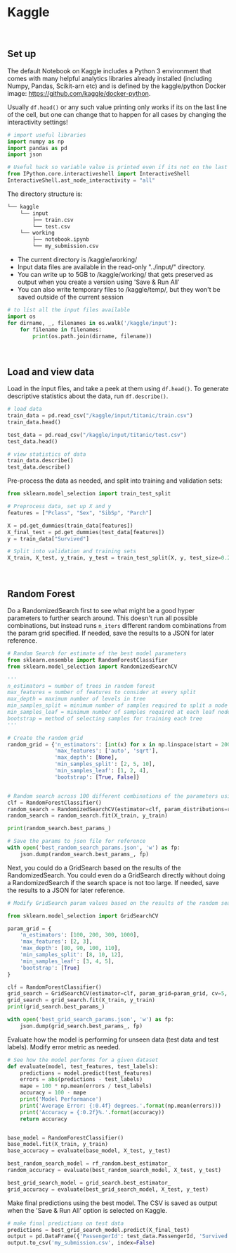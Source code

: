 # Kaggle



&nbsp;
## Set up
The default Notebook on Kaggle includes a Python 3 environment that comes with many helpful analytics libraries already installed (including Numpy, Pandas, Scikit-arn etc) and is defined by the kaggle/python Docker image: https://github.com/kaggle/docker-python.

Usually ```df.head()``` or any such value printing only works if its on the last line of the cell, but one can change that to happen for all cases by changing the  interactivity settings!

```python
# import useful libraries
import numpy as np
import pandas as pd
import json

# Useful hack so variable value is printed even if its not on the last line of the cell
from IPython.core.interactiveshell import InteractiveShell
InteractiveShell.ast_node_interactivity = "all"
```


The directory structure is:
```bash
└── kaggle
    └── input
        ├── train.csv
        └── test.csv
    └── working
        ├── notebook.ipynb
        └── my_submission.csv
```
* The current directory is /kaggle/working/
* Input data files are available in the read-only "../input/" directory.
* You can write up to 5GB to /kaggle/working/ that gets preserved as output when you create a version using 'Save & Run All'
* You can also write temporary files to /kaggle/temp/, but they won't be saved outside of the current session
 
```python
# to list all the input files available
import os
for dirname, _, filenames in os.walk('/kaggle/input'):
    for filename in filenames:
        print(os.path.join(dirname, filename))
```



&nbsp;
## Load and view data
Load in the input files, and take a peek at them using ```df.head()```. To generate descriptive statistics about the data, run  ```df.describe()```.
```python
# load data
train_data = pd.read_csv("/kaggle/input/titanic/train.csv")
train_data.head()

test_data = pd.read_csv("/kaggle/input/titanic/test.csv")
test_data.head()

# view statistics of data
train_data.describe()
test_data.describe()
```


Pre-process the data as needed, and split into training and validation sets:
```python
from sklearn.model_selection import train_test_split

# Preprocess data, set up X and y
features = ["Pclass", "Sex", "SibSp", "Parch"]

X = pd.get_dummies(train_data[features])
X_final_test = pd.get_dummies(test_data[features])
y = train_data["Survived"]

# Split into validation and training sets
X_train, X_test, y_train, y_test = train_test_split(X, y, test_size=0.2, random_state=0)
```



&nbsp;
## Random Forest
Do a RandomizedSearch first to see what might be a good hyper parameters to further search around. This doesn't run all possible combinations, but instead runs ```n_iters``` different random combinations from the param grid specified. If needed, save the results to a JSON for later reference.
```python
# Random Search for estimate of the best model parameters
from sklearn.ensemble import RandomForestClassifier
from sklearn.model_selection import RandomizedSearchCV

'''
n_estimators = number of trees in random forest
max_features = number of features to consider at every split
max_depth = maximum number of levels in tree
min_samples_split = minimum number of samples required to split a node
min_samples_leaf = minimum number of samples required at each leaf node
bootstrap = method of selecting samples for training each tree
'''

# Create the random grid
random_grid = {'n_estimators': [int(x) for x in np.linspace(start = 200, stop = 2000, num = 10)], 
               'max_features': ['auto', 'sqrt'], 
               'max_depth': [None],  
               'min_samples_split': [2, 5, 10],
               'min_samples_leaf': [1, 2, 4],
               'bootstrap': [True, False]}


# Random search across 100 different combinations of the parameters using 5 fold CV 5 and all available cores
clf = RandomForestClassifier()
random_search = RandomizedSearchCV(estimator=clf, param_distributions=random_grid, n_iter=100, cv=5, random_state=0, n_jobs = -1, scoring=None)
random_search = random_search.fit(X_train, y_train)

print(random_search.best_params_)

# Save the params to json file for reference
with open('best_random_search_params.json', 'w') as fp:
    json.dump(random_search.best_params_, fp)
```


Next, you could do a GridSearch based on the results of the RandomizedSearch. You could even do a GridSearch directly without doing a RandomizedSearch if the search space is not too large. If needed, save the results to a JSON for later reference.
```python
# Modify GridSearch param values based on the results of the random search 

from sklearn.model_selection import GridSearchCV

param_grid = {
    'n_estimators': [100, 200, 300, 1000],
    'max_features': [2, 3],
    'max_depth': [80, 90, 100, 110],
    'min_samples_split': [8, 10, 12],
    'min_samples_leaf': [3, 4, 5],
    'bootstrap': [True]
}

clf = RandomForestClassifier()
grid_search = GridSearchCV(estimator=clf, param_grid=param_grid, cv=5, n_jobs=-1, scoring=None)
grid_search = grid_search.fit(X_train, y_train)
print(grid_search.best_params_)

with open('best_grid_search_params.json', 'w') as fp:
    json.dump(grid_search.best_params_, fp)
```


Evaluate how the model is performing for unseen data (test data and test labels). Modify error metric as needed. 
```python
# See how the model performs for a given dataset
def evaluate(model, test_features, test_labels):
    predictions = model.predict(test_features)
    errors = abs(predictions - test_labels)
    mape = 100 * np.mean(errors / test_labels)
    accuracy = 100 - mape
    print('Model Performance')
    print('Average Error: {:0.4f} degrees.'.format(np.mean(errors)))
    print('Accuracy = {:0.2f}%.'.format(accuracy))
    return accuracy


base_model = RandomForestClassifier()
base_model.fit(X_train, y_train)
base_accuracy = evaluate(base_model, X_test, y_test)

best_random_search_model = rf_random.best_estimator_
random_accuracy = evaluate(best_random_search_model, X_test, y_test)

best_grid_search_model = grid_search.best_estimator_
grid_accuracy = evaluate(best_grid_search_model, X_test, y_test)
```


Make final predictions using the best model. The CSV is saved as output when the 'Save & Run All' option is selected on Kaggle.
```python
# make final predictions on test data
predictions = best_grid_search_model.predict(X_final_test)
output = pd.DataFrame({'PassengerId': test_data.PassengerId, 'Survived': predictions})
output.to_csv('my_submission.csv', index=False)
```
